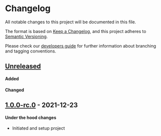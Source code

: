 # Changelog

All notable changes to this project will be documented in this file.

The format is based on [Keep a Changelog](https://keepachangelog.com/en/1.0.0/),
and this project adheres to [Semantic Versioning](https://semver.org/spec/v2.0.0.html).

Please check our [developers guide](https://gitlab.com/tokend/developers-guide)
for further information about branching and tagging conventions.

## [Unreleased]
#### Added

#### Changed

## [1.0.0-rc.0] - 2021-12-23
#### Under the hood changes
- Initiated and setup project

[Unreleased]: https://gitlab.com/distributed_lab/frontend/vue-template/compare/1.0.0-rc.1...main
[1.0.0-rc.0]: https://gitlab.com/tokene/lockton-one/web-client-lockton-one/1.0.0-rc.0
